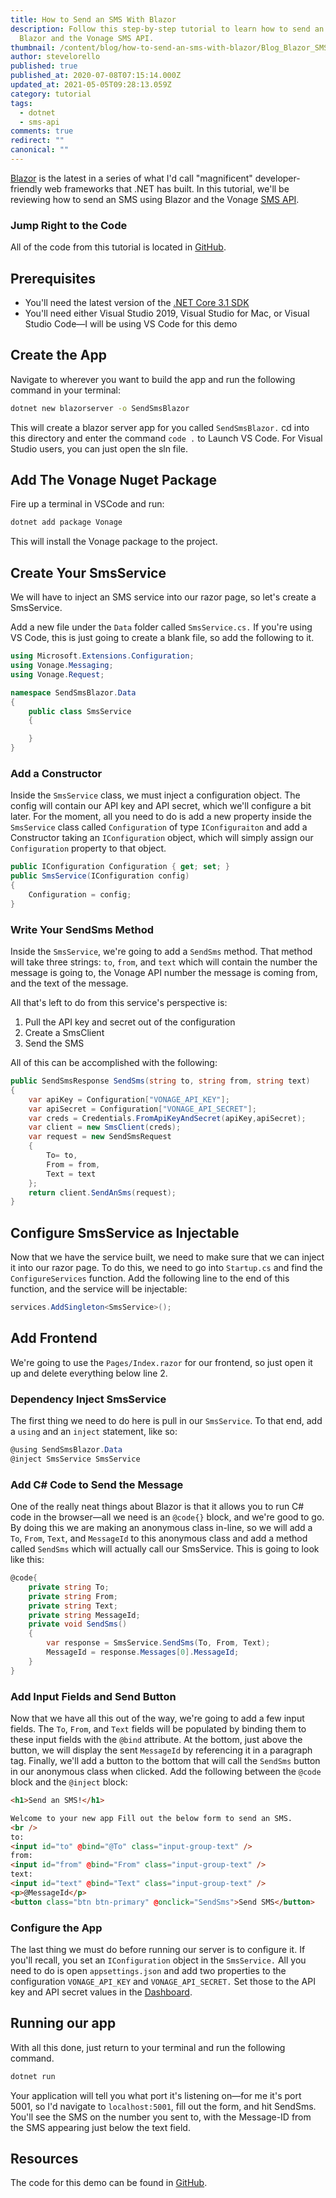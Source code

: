 ```yaml
---
title: How to Send an SMS With Blazor
description: Follow this step-by-step tutorial to learn how to send an SMS with
  Blazor and the Vonage SMS API.
thumbnail: /content/blog/how-to-send-an-sms-with-blazor/Blog_Blazor_SMS_1200x600.png
author: stevelorello
published: true
published_at: 2020-07-08T07:15:14.000Z
updated_at: 2021-05-05T09:28:13.059Z
category: tutorial
tags:
  - dotnet
  - sms-api
comments: true
redirect: ""
canonical: ""
---
```

[Blazor](https://dotnet.microsoft.com/apps/aspnet/web-apps/blazor) is the latest in a series of what I'd call "magnificent" developer-friendly web frameworks that .NET has built. In this tutorial, we'll be reviewing how to send an SMS using Blazor and the Vonage [SMS API](https://developer.nexmo.com/messaging/sms/overview).

### Jump Right to the Code

All of the code from this tutorial is located in [GitHub](https://github.com/nexmo-community/send-an-sms-with-blazor).

## Prerequisites

* You'll need the latest version of the [.NET Core 3.1 SDK](https://dotnet.microsoft.com/download/dotnet-core/3.1)
* You'll need either Visual Studio 2019, Visual Studio for Mac, or Visual Studio Code⁠—I will be using VS Code for this demo

<sign-up></sign-up>

## Create the App

Navigate to wherever you want to build the app and run the following command in your terminal:

```sh
dotnet new blazorserver -o SendSmsBlazor
```

This will create a blazor server app for you called `SendSmsBlazor.` cd into this directory and enter the command `code .` to Launch VS Code. For Visual Studio users, you can just open the sln file.

## Add The Vonage Nuget Package

Fire up a terminal in VSCode and run:

```sh
dotnet add package Vonage
```

This will install the Vonage package to the project.

## Create Your SmsService

We will have to inject an SMS service into our razor page, so let's create a SmsService. 

Add a new file under the `Data` folder called `SmsService.cs.` If you're using VS Code, this is just going to create a blank file, so add the following to it.

```csharp
using Microsoft.Extensions.Configuration;
using Vonage.Messaging;
using Vonage.Request;

namespace SendSmsBlazor.Data
{
    public class SmsService
    {

    }
}
```

### Add a Constructor

Inside the `SmsService` class, we must inject a configuration object. The config will contain our API key and API secret, which we'll configure a bit later. For the moment, all you need to do is add a new property inside the `SmsService` class called `Configuration` of type `IConfiguraiton` and add a Constructor taking an `IConfiguration` object, which will simply assign our `Configuration` property to that object.

```csharp
public IConfiguration Configuration { get; set; }
public SmsService(IConfiguration config)
{
    Configuration = config;
}
```

### Write Your SendSms Method

Inside the `SmsService`, we're going to add a `SendSms` method. That method will take three strings: `to`, `from`, and `text` which will contain the number the message is going to, the Vonage API number the message is coming from, and the text of the message.

All that's left to do from this service's perspective is:

1. Pull the API key and secret out of the configuration
2. Create a SmsClient
3. Send the SMS

All of this can be accomplished with the following:

```csharp
public SendSmsResponse SendSms(string to, string from, string text)
{
    var apiKey = Configuration["VONAGE_API_KEY"];
    var apiSecret = Configuration["VONAGE_API_SECRET"];
    var creds = Credentials.FromApiKeyAndSecret(apiKey,apiSecret);
    var client = new SmsClient(creds);
    var request = new SendSmsRequest
    {
        To= to,
        From = from,
        Text = text
    };
    return client.SendAnSms(request);
}
```

## Configure SmsService as Injectable

Now that we have the service built, we need to make sure that we can inject it into our razor page. To do this, we need to go into `Startup.cs` and find the `ConfigureServices` function. Add the following line to the end of this function, and the service will be injectable:

```csharp
services.AddSingleton<SmsService>();
```

## Add Frontend

We're going to use the `Pages/Index.razor` for our frontend, so just open it up and delete everything below line 2.

### Dependency Inject SmsService

The first thing we need to do here is pull in our `SmsService`. To that end, add a `using` and an `inject` statement, like so:

```csharp
@using SendSmsBlazor.Data
@inject SmsService SmsService
```

### Add C# Code to Send the Message

One of the really neat things about Blazor is that it allows you to run C# code in the browser—all we need is an `@code{}` block, and we're good to go. By doing this we are making an anonymous class in-line, so we will add a `To`, `From`, `Text`, and `MessageId` to this anonymous class and add a method called `SendSms` which will actually call our SmsService. This is going to look like this:

```csharp
@code{
    private string To;
    private string From;
    private string Text;
    private string MessageId;
    private void SendSms()
    {
        var response = SmsService.SendSms(To, From, Text);
        MessageId = response.Messages[0].MessageId;
    }
}
```

### Add Input Fields and Send Button

Now that we have all this out of the way, we're going to add a few input fields. The `To`, `From`, and `Text` fields will be populated by binding them to these input fields with the `@bind` attribute. At the bottom, just above the button, we will display the sent `MessageId` by referencing it in a paragraph tag. Finally, we'll add a button to the bottom that will call the `SendSms` button in our anonymous class when clicked. Add the following between the `@code` block and the `@inject` block:

```html
<h1>Send an SMS!</h1>

Welcome to your new app Fill out the below form to send an SMS.
<br />
to:
<input id="to" @bind="@To" class="input-group-text" />
from:
<input id="from" @bind="From" class="input-group-text" />
text:
<input id="text" @bind="Text" class="input-group-text" />
<p>@MessageId</p>
<button class="btn btn-primary" @onclick="SendSms">Send SMS</button>
```

### Configure the App

The last thing we must do before running our server is to configure it. If you'll recall, you set an `IConfiguration` object in the `SmsService.` All you need to do is open `appsettings.json` and add two properties to the configuration `VONAGE_API_KEY` and `VONAGE_API_SECRET.` Set those to the API key and API secret values in the [Dashboard](https://dashboard.nexmo.com/).

## Running our app

With all this done, just return to your terminal and run the following command.

```sh
dotnet run
```

Your application will tell you what port it's listening on—for me it's port 5001, so I'd navigate to `localhost:5001`, fill out the form, and hit SendSms. You'll see the SMS on the number you sent to, with the Message-ID from the SMS appearing just below the text field.

## Resources

The code for this demo can be found in [GitHub](https://github.com/nexmo-community/send-an-sms-with-blazor).